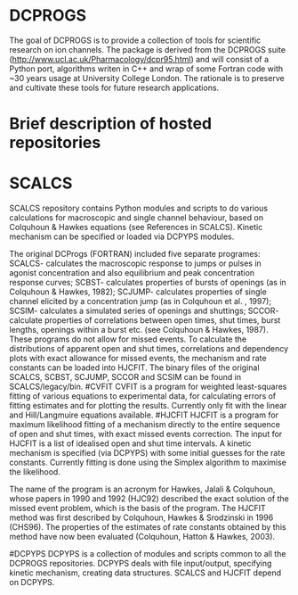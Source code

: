 # DCPROGS
The goal of DCPROGS is to provide a collection of tools for scientific research on ion channels. The package is derived from the DCPROGS suite (http://www.ucl.ac.uk/Pharmacology/dcpr95.html) and will consist of a Python port, algorithms writen in C++ and wrap of some Fortran code with ~30 years usage at University College London. The rationale is to preserve and cultivate these tools for future research applications.
# Brief description of hosted repositories
# SCALCS
SCALCS repository contains Python modules and scripts to do various calculations for macroscopic and single channel behaviour, based on Colquhoun & Hawkes equations (see References in SCALCS). Kinetic mechanism can be specified or loaded via DCPYPS modules.

The original DCProgs (FORTRAN) included five separate programes:  SCALCS- calculates the macroscopic response to jumps or pulses in agonist concentration and also equilibrium and peak concentration response curves; SCBST- calculates properties of bursts of openings (as in Colquhoun & Hawkes, 1982); SCJUMP- calculates properties of single channel elicited by a concentration jump (as in Colquhoun et al. , 1997); SCSIM- calculates a simulated series of openings and shuttings; SCCOR- calculate properties of correlations between open times, shut times, burst lengths, openings within a burst etc. (see Colquhoun & Hawkes, 1987). These programs do not allow for missed events. To calculate the distributions of apparent open and shut times, correlations and dependency plots with exact allowance for missed events, the mechanism and rate constants can be loaded into HJCFIT. The binary files of the original SCALCS, SCBST, SCJUMP, SCCOR and SCSIM can be found in SCALCS/legacy/bin.
#CVFIT
CVFIT is a program for weighted least-squares fitting of various equations to experimental data, for calculating errors of fitting estimates and for plotting the results. Currently only fit with the linear and Hill/Langmuire equations available. 
#HJCFIT
HJCFIT is a program for maximum likelihood fitting of a mechanism directly to the entire sequence of open and shut times, with exact missed events correction. The input for HJCFIT is a list of idealised open and shut time intervals. A kinetic mechanism is specified (via DCPYPS) with some initial guesses for the rate constants. Currently fitting is done using the Simplex algorithm to maximise the likelihood.

The name of the program is an acronym for Hawkes, Jalali & Colquhoun, whose papers in 1990 and 1992 (HJC92) described the exact solution of the missed event problem, which is the basis of the program. The HJCFIT method was first described by Colquhoun, Hawkes & Srodzinski in 1996 (CHS96). The properties of the estimates of rate constants obtained by this method have now been evaluated (Colquhoun, Hatton & Hawkes, 2003).

#DCPYPS
DCPYPS is a collection of modules and scripts common to all the DCPROGS repositories. DCPYPS deals with file input/output, specifying kinetic mechanism, creating data structures. SCALCS and HJCFIT depend on DCPYPS.
